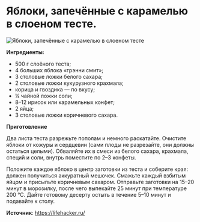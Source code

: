 # Яблоки, запечённые с карамелью в слоеном тесте.

![Яблоки, запечённые с карамелью в слоеном тесте](/images/Kulinar/Vipechka/yabloki-karamel.jpg 'Яблоки, запечённые с карамелью в слоеном тесте')

**Ингредиенты:**

- 500 г слоёного теста;
- 4 больших яблока «грэнни смит»;
- 3 столовые ложки белого сахара;
- 2 столовые ложки кукурузного крахмала;
- корица и гвоздика — по вкусу;
- ¼ чайной ложки соли;
- 8–12 ирисок или карамельных конфет;
- 2 яйца;
- 3 столовые ложки коричневого сахара.

**Приготовление**

Два листа теста разрежьте пополам и немного раскатайте. Очистите яблоки от кожуры и сердцевин (сами плоды не разрезайте, они должны остаться целыми). Обваляйте их в смеси из белого сахара, крахмала, специй и соли, внутрь поместите по 2–3 конфеты.

Положите каждое яблоко в центр заготовки из теста и соберите края: должен получиться аккуратный мешочек. Смажьте каждый взбитым яйцом и присыпьте коричневым сахаром. Отправьте заготовки на 15–20 минут в морозилку, после чего выпекайте 25 минут при температуре 200 °С. Дайте готовому десерту остыть в течение 5–10 минут и подавайте к столу.

**Источник**: https://lifehacker.ru/
